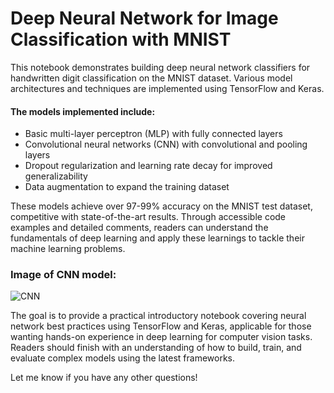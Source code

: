 # Deep Neural Network for Image Classification with MNIST
This notebook demonstrates building deep neural network classifiers for handwritten digit classification on the MNIST dataset. Various model architectures and techniques are implemented using TensorFlow and Keras.

#### The models implemented include:

* Basic multi-layer perceptron (MLP) with fully connected layers
* Convolutional neural networks (CNN) with convolutional and pooling layers
* Dropout regularization and learning rate decay for improved generalizability
* Data augmentation to expand the training dataset
  
These models achieve over 97-99% accuracy on the MNIST test dataset, competitive with state-of-the-art results. Through accessible code examples and detailed comments, readers can understand the fundamentals of deep learning and apply these learnings to tackle their machine learning problems.

### Image of CNN model:

![CNN](https://raw.githubusercontent.com/KiraTheGenius/Deep-Learning-MNIST-TF2-Keras/main/CNN_Architecture.png "CNN Architecture")

The goal is to provide a practical introductory notebook covering neural network best practices using TensorFlow and Keras, applicable for those wanting hands-on experience in deep learning for computer vision tasks. Readers should finish with an understanding of how to build, train, and evaluate complex models using the latest frameworks.

Let me know if you have any other questions!
